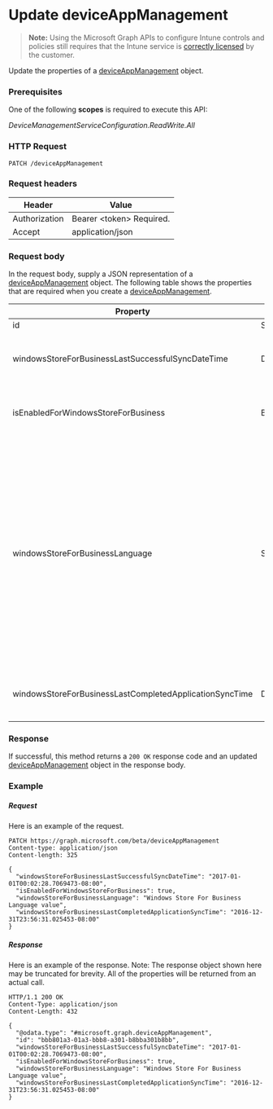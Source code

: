 ﻿# Update deviceAppManagement> **Note:** Using the Microsoft Graph APIs to configure Intune controls and policies still requires that the Intune service is [correctly licensed](https://www.microsoft.com/en-us/cloud-platform/microsoft-intune-pricing) by the customer.
Update the properties of a [deviceAppManagement](../resources/intune_onboarding_deviceappmanagement.md) object.
### Prerequisites
One of the following **scopes** is required to execute this API:

*DeviceManagementServiceConfiguration.ReadWrite.All*
### HTTP Request
<!-- {
  "blockType": "ignored"
}
-->
```http
PATCH /deviceAppManagement
```

### Request headers
|Header|Value|
|---|---|
|Authorization|Bearer &lt;token&gt; Required.|
|Accept|application/json|

### Request body
In the request body, supply a JSON representation of a [deviceAppManagement](../resources/intune_onboarding_deviceappmanagement.md) object.
The following table shows the properties that are required when you create a [deviceAppManagement](../resources/intune_onboarding_deviceappmanagement.md).

|Property|Type|Description|
|---|---|---|
|id|String|Not yet documented|
|windowsStoreForBusinessLastSuccessfulSyncDateTime|DateTimeOffset|The last time the apps from the windows store for business were synced successfully for the account.|
|isEnabledForWindowsStoreForBusiness|Boolean|Whether the account is enabled for syncing applications from the Windows Store for business .|
|windowsStoreForBusinessLanguage|String|The locale information used to sync applications from the windows store for business.Cultures that are specific to a country/region. The names of these cultures follow RFC 4646 (Windows Vista and later). The format is <languagecode2>-<country/regioncode2>, where <languagecode2> is a lowercase two-letter code derived from ISO 639-1 and <country/regioncode2> is an uppercase two-letter code derived from ISO 3166. For example, en-US for English (United States) is a specific culture.|
|windowsStoreForBusinessLastCompletedApplicationSyncTime|DateTimeOffset|The last time an application sync from the windows store for business was completed.|



### Response
If successful, this method returns a `200 OK` response code and an updated [deviceAppManagement](../resources/intune_onboarding_deviceappmanagement.md) object in the response body.

### Example
##### Request
Here is an example of the request.
```http
PATCH https://graph.microsoft.com/beta/deviceAppManagement
Content-type: application/json
Content-length: 325

{
  "windowsStoreForBusinessLastSuccessfulSyncDateTime": "2017-01-01T00:02:28.7069473-08:00",
  "isEnabledForWindowsStoreForBusiness": true,
  "windowsStoreForBusinessLanguage": "Windows Store For Business Language value",
  "windowsStoreForBusinessLastCompletedApplicationSyncTime": "2016-12-31T23:56:31.025453-08:00"
}
```

##### Response
Here is an example of the response. Note: The response object shown here may be truncated for brevity. All of the properties will be returned from an actual call.
```http
HTTP/1.1 200 OK
Content-Type: application/json
Content-Length: 432

{
  "@odata.type": "#microsoft.graph.deviceAppManagement",
  "id": "bbb801a3-01a3-bbb8-a301-b8bba301b8bb",
  "windowsStoreForBusinessLastSuccessfulSyncDateTime": "2017-01-01T00:02:28.7069473-08:00",
  "isEnabledForWindowsStoreForBusiness": true,
  "windowsStoreForBusinessLanguage": "Windows Store For Business Language value",
  "windowsStoreForBusinessLastCompletedApplicationSyncTime": "2016-12-31T23:56:31.025453-08:00"
}
```



